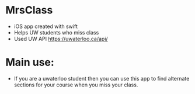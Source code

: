 # MrsClass
- iOS app created with swift
- Helps UW students who miss class
- Used UW API https://uwaterloo.ca/api/
# Main use:  
- If you are a uwaterloo student then you can use this app to find alternate sections for your course when you miss your class.  
